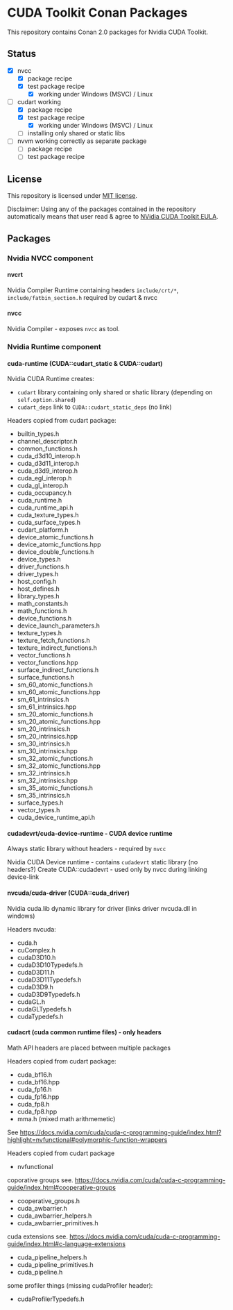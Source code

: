 # CUDA Toolkit Conan Packages

This repository contains Conan 2.0 packages for Nvidia CUDA Toolkit.

## Status

- [x] nvcc
    - [x] package recipe
    - [x] test package recipe
        - [x] working under Windows (MSVC) / Linux 
- [ ] cudart working
    - [x] package recipe
    - [x] test package recipe
        - [x] working under Windows (MSVC) / Linux
    - [ ] installing only shared or static libs
- [ ] nvvm working correctly as separate package
    - [ ] package recipe
    - [ ] test package recipe

## License

This repository is licensed under [MIT license](../LICENSE).

Disclaimer: Using any of the packages contained in the repository automatically means that user read & agree to [NVidia CUDA Toolkit EULA](../EULA.CUDA-Toolkit).

## Packages

### Nvidia NVCC component

#### nvcrt

Nvidia Compiler Runtime containing headers `include/crt/*`, `include/fatbin_section.h` required by cudart & nvcc

#### nvcc

Nvidia Compiler - exposes `nvcc` as tool.

### Nvidia Runtime component

#### cuda-runtime (CUDA::cudart_static & CUDA::cudart)

Nvidia CUDA Runtime creates:

- `cudart` library containing only shared or shatic library (depending on `self.option.shared`)
- `cudart_deps` link to `CUDA::cudart_static_deps` (no link)

Headers copied from cudart package:

- builtin_types.h 
- channel_descriptor.h
- common_functions.h
- cuda_d3d10_interop.h
- cuda_d3d11_interop.h
- cuda_d3d9_interop.h
- cuda_egl_interop.h
- cuda_gl_interop.h
- cuda_occupancy.h
- cuda_runtime.h
- cuda_runtime_api.h
- cuda_texture_types.h
- cuda_surface_types.h
- cudart_platform.h
- device_atomic_functions.h
- device_atomic_functions.hpp
- device_double_functions.h
- device_types.h
- driver_functions.h
- driver_types.h
- host_config.h
- host_defines.h
- library_types.h
- math_constants.h
- math_functions.h
- device_functions.h
- device_launch_parameters.h
- texture_types.h
- texture_fetch_functions.h
- texture_indirect_functions.h
- vector_functions.h
- vector_functions.hpp
- surface_indirect_functions.h
- surface_functions.h
- sm_60_atomic_functions.h
- sm_60_atomic_functions.hpp
- sm_61_intrinsics.h
- sm_61_intrinsics.hpp
- sm_20_atomic_functions.h
- sm_20_atomic_functions.hpp
- sm_20_intrinsics.h
- sm_20_intrinsics.hpp
- sm_30_intrinsics.h
- sm_30_intrinsics.hpp
- sm_32_atomic_functions.h
- sm_32_atomic_functions.hpp
- sm_32_intrinsics.h
- sm_32_intrinsics.hpp
- sm_35_atomic_functions.h
- sm_35_intrinsics.h
- surface_types.h
- vector_types.h
- cuda_device_runtime_api.h

#### cudadevrt/cuda-device-runtime - CUDA device runtime 

Always static library without headers - required by `nvcc`

Nvidia CUDA Device runtime - contains `cudadevrt` static library (no headers?)
Create CUDA::cudadevrt - used only by nvcc during linking device-link

#### nvcuda/cuda-driver (CUDA::cuda_driver)

Nvidia cuda.lib dynamic library for driver (links driver nvcuda.dll in windows)

Headers nvcuda: 

- cuda.h
- cuComplex.h
- cudaD3D10.h
- cudaD3D10Typedefs.h
- cudaD3D11.h
- cudaD3D11Typedefs.h
- cudaD3D9.h
- cudaD3D9Typedefs.h
- cudaGL.h
- cudaGLTypedefs.h
- cudaTypedefs.h


#### cudacrt (cuda common runtime files) - only headers

Math API headers are placed between multiple packages

Headers copied from cudart package:

- cuda_bf16.h
- cuda_bf16.hpp
- cuda_fp16.h
- cuda_fp16.hpp
- cuda_fp8.h
- cuda_fp8.hpp
- mma.h (mixed math arithmemetic)

See https://docs.nvidia.com/cuda/cuda-c-programming-guide/index.html?highlight=nvfunctional#polymorphic-function-wrappers

Headers copied from cudart package
- nvfunctional

coporative groups see. https://docs.nvidia.com/cuda/cuda-c-programming-guide/index.html#cooperative-groups
- cooperative_groups.h 
- cuda_awbarrier.h
- cuda_awbarrier_helpers.h
- cuda_awbarrier_primitives.h


cuda extensions see. https://docs.nvidia.com/cuda/cuda-c-programming-guide/index.html#c-language-extensions
- cuda_pipeline_helpers.h
- cuda_pipeline_primitives.h
- cuda_pipeline.h


some profiler things (missing cudaProfiler header):
- cudaProfilerTypedefs.h